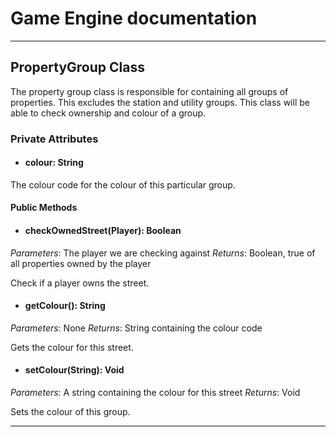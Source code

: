 # Game Engine documentation
---

## PropertyGroup Class

The property group class is responsible for containing all groups of properties. This excludes the station and utility groups. This class will be able to check ownership and colour of a group. 

### Private Attributes 
- #### colour: String
 
The colour code for the colour of this particular group.

#### Public Methods 

- #### checkOwnedStreet(Player): Boolean
*Parameters*: The player we are checking against 
*Returns*: Boolean, true of all properties owned by the player

Check if a player owns the street.

- #### getColour(): String
*Parameters*: None
*Returns*: String containing the colour code

Gets the colour for this street.

- #### setColour(String): Void
*Parameters*: A string containing the colour for this street 
*Returns*: Void

Sets the colour of this group.

---